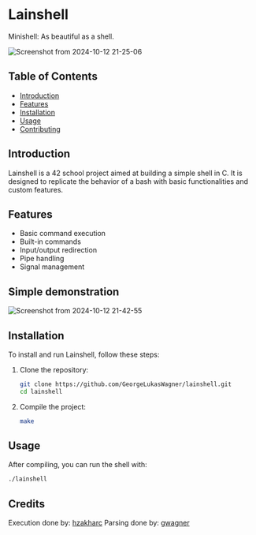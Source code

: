 # Lainshell

Minishell: As beautiful as a shell.

![Screenshot from 2024-10-12 21-25-06](https://github.com/user-attachments/assets/6bc0e51d-0f08-4eb9-b0c8-b29202f855a2)

## Table of Contents
- [Introduction](#introduction)
- [Features](#features)
- [Installation](#installation)
- [Usage](#usage)
- [Contributing](#contributing)

## Introduction
Lainshell is a 42 school project aimed at building a simple shell in C. It is designed to replicate the behavior of a bash with basic functionalities and custom features.

## Features
- Basic command execution
- Built-in commands
- Input/output redirection
- Pipe handling
- Signal management

## Simple demonstration

![Screenshot from 2024-10-12 21-42-55](https://github.com/user-attachments/assets/bbdd7239-b767-49c6-b74f-4ce97cbe10ec)

## Installation
To install and run Lainshell, follow these steps:

1. Clone the repository:
    ```sh
    git clone https://github.com/GeorgeLukasWagner/lainshell.git
    cd lainshell
    ```

2. Compile the project:
    ```sh
    make
    ```

## Usage
After compiling, you can run the shell with:
```sh
./lainshell
```

## Credits
Execution done by: [hzakharc](https://github.com/grysha11)
Parsing done by: [gwagner](https://github.com/GeorgeLukasWagner)
